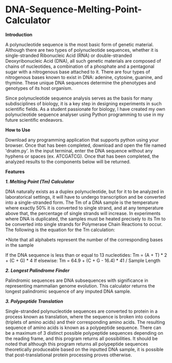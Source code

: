 # DNA-Sequence-Melting-Point-Calculator

**Introduction**

A polynucleotide sequence is the most basic form of genetic material. Although there are two types of polynucleotide sequences, whether it is single-stranded Ribonucleic Acid (RNA) or double-stranded Deoxyribonucleic Acid (DNA), all such genetic materials are composed of chains of nucleotides, a combination of a phosphate and a pentagonal sugar with a nitrogenous base attached to it. There are four types of nitrogenous bases known to exist in DNA: adenine, cytosine, guanine, and thymine. These unique DNA sequences determine the phenotypes and genotypes of its host organism.

Since polynucleotide sequence analysis serves as the basis for many subdisciplines of biology, it is a key step in designing experiments in such scientific fields. As a student passionate for biology, I have created my own polynucleotide sequence analyser using Python programming to use in my future scientific endeavors. 

**How to Use**

Download any programming application that supports python using your browser. Once that has been completed, download and open the file named 'dnatm.py'. In the input terminal, enter the DNA sequence without any hyphens or spaces (ex. ATCGATCG). Once that has been completed, the analyzed results to the components below will be returned.

**Features**

***1. Melting Point (Tm) Calculator***

DNA naturally exists as a duplex polynucleotide, but for it to be analyzed in laboratorical settings, it will have to undergo transcription and be converted into a single-stranded form. The Tm of a DNA sample is the temperature where exactly 50% it is converted to single strand, and at any temperature above that, the percentage of single strands will increase. In experiments where DNA is duplicated, the samples must be heated precisely to its Tm to be converted into single strands for Polymerase Chain Reactions to occur. The following is the equation for the Tm calculation: 

*Note that all alphabets represent the number of the corresponding bases in the sample

If the DNA sequence is less than or equal to 13 nucleotides:
Tm = (A + T) * 2 + (C + G) * 4
If elsewise:
Tm = 64.9 + (C + G - 16.4) * 41 / Sample Length

***2. Longest Palindrome Finder***

Palindromic sequences are DNA subsequences with significance in representing mammalian genome evolution. This calculator returns the longest palindromic sequence of any imputed DNA sample.

***3. Polypeptide Translation***

Single-stranded polynucleotide sequences are converted to protein in a process known as translation, where the sequence is broken into codons (triplets of amino acids) and their corresponding amino acids. The resulting sequence of amino acids is known as a polypeptide sequence. There can be a maximum of 3 distinct possible polypeptide sequences depending on the reading frame, and this program returns all possibilities. It should be noted that although this program returns all polypeptide sequences theoretically produceable based on the inputted DNA sample, it is possible that post-translational protein processing proves otherwise.
